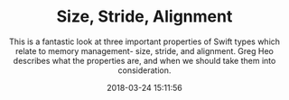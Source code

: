 ---
title: "Size, Stride, Alignment"
subtitle: "This is a fantastic look at three important properties of Swift types which relate to memory management- size, stride, and alignment. Greg Heo describes what the properties are, and when we should take them into consideration."
tags: ["memory","struct"]
link: "https://swiftunboxed.com/internals/size-stride-alignment/"
date: "2018-03-24 15:11:56"
---